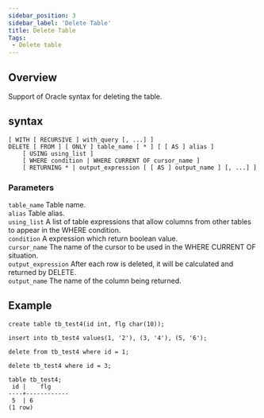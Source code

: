```yaml
---
sidebar_position: 3
sidebar_label: 'Delete Table'
title: Delete Table
Tags:
 - Delete table
---
```


## Overview
Support of Oracle syntax for deleting the table.

## syntax
```
[ WITH [ RECURSIVE ] with_query [, ...] ]
DELETE [ FROM ] [ ONLY ] table_name [ * ] [ [ AS ] alias ]
    [ USING using_list ]
    [ WHERE condition | WHERE CURRENT OF cursor_name ]
    [ RETURNING * | output_expression [ [ AS ] output_name ] [, ...] ]
 ```
### **Parameters**
```table_name```
	Table name.  
```alias```
	Table alias.  
```using_list```
	A list of table expressions that allow columns from other tables to appear in the WHERE condition.  
```condition```
	A expression which return boolean value.  
```cursor_name```
	The name of the cursor to be used in the WHERE CURRENT OF situation.  
```output_expression```
	After each row is deleted, it will be calculated and returned by DELETE.  
```output_name```
	The name of the column being returned.  

## Example
```
create table tb_test4(id int, flg char(10));

insert into tb_test4 values(1, '2'), (3, '4'), (5, '6');

delete from tb_test4 where id = 1;

delete tb_test4 where id = 3;

table tb_test4;
 id |    flg     
----+------------
 5  | 6         
(1 row)
```
